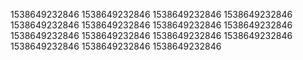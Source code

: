 1538649232846
1538649232846
1538649232846
1538649232846
1538649232846
1538649232846
1538649232846
1538649232846
1538649232846
1538649232846
1538649232846
1538649232846
1538649232846
1538649232846
1538649232846